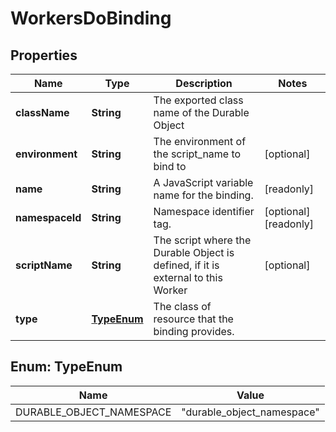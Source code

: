 

# WorkersDoBinding


## Properties

| Name | Type | Description | Notes |
|------------ | ------------- | ------------- | -------------|
|**className** | **String** | The exported class name of the Durable Object |  |
|**environment** | **String** | The environment of the script_name to bind to |  [optional] |
|**name** | **String** | A JavaScript variable name for the binding. |  [readonly] |
|**namespaceId** | **String** | Namespace identifier tag. |  [optional] [readonly] |
|**scriptName** | **String** | The script where the Durable Object is defined, if it is external to this Worker |  [optional] |
|**type** | [**TypeEnum**](#TypeEnum) | The class of resource that the binding provides. |  |



## Enum: TypeEnum

| Name | Value |
|---- | -----|
| DURABLE_OBJECT_NAMESPACE | &quot;durable_object_namespace&quot; |



